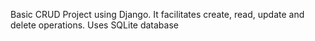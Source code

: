 Basic CRUD Project using Django.
It facilitates create, read, update and delete operations.
Uses SQLite database
